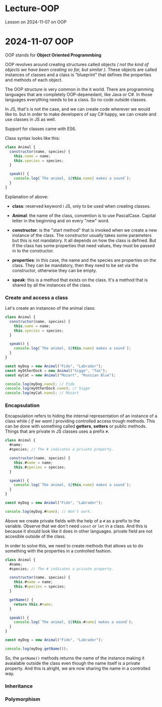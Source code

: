 # Lecture-OOP
Lesson on 2024-11-07 on OOP

# 2024-11-07 OOP

OOP stands for **Object Oriented Programmbing**

OOP revolves around creating structures called objects _( not the kind of objects we have been creating so far, but similar )_. These objects are called instances of classes and a class is "blueprint" that defines the properties and methods of each object.

The OOP structure is very common in the it world. There are programming languages that are completely OOP-depenedant, like Java or C#. In those languages everything needs to be a class. So no code outside classes.

In JS, that's is not the case, and we can create code wherever we would like to. but in order to make developers of say C# happy, we can create and use classes in JS as well.

Support for classes came with ES6.

Class syntax looks like this:

```js
class Animal {
  constructor(name, species) {
    this.name = name;
    this.species = species;
  }

  speak() {
    console.log(`The animal, ${this.name} makes a sound`);
  }
}
```

Explanation of above:

- **class**: reserved keyword i JS, only to be used when creating classes.

- **Animal**: the name of the class, convention is to use PascalCase. Capital letter in the beginning and on every "new" word.

- **constructor**: is the "start method" that is invoked when we create a new instance of the class. The constructor usually takes some parameters but this is not mandatory. It all depends on how the class is defined. But if the class has some properties that need values, they must be passed in to the constructor.

- **properties**: in this case, the name and the species are properties on the class. They can be mandatory, then they need to be set via the constructor, otherwise they can be empty.

- **speak**: this is a method that exists on the class. It's a method that is shared by all the instances of the class.

### Create and access a class

Let's create an instanceo of the animal class:

```js
class Animal {
  constructor(name, species) {
    this.name = name;
    this.species = species;
  }

  speak() {
    console.log(`The animal, ${this.name} makes a sound`);
  }
}

const myDog = new Animal("Fido", "Labrador");
const myOtherDock = new Animal("Sigge", "Tax");
const myCat = new Animal("Mozart", "Russian Blue");

console.log(myDog.name); // Fido
console.log(myOtherDock.name); // Sigge
console.log(myCat.name); // Mozart
```

### Encapsulation

Encapsulation refers to hiding the internal representation of an instance of a class while _( if we want )_ providing controlled access trough methods. This can be done with something called **getters**, **setters** or public methods. Things that are private in JS classes uses a prefix `#`.

```js
class Animal {
  #name;
  #species; // The # indicates a private property.

  constructor(name, species) {
    this.#name = name;
    this.#species = species;
  }

  speak() {
    console.log(`The animal, ${this.name} makes a sound`);
  }
}

const myDog = new Animal("Fido", "Labrador");

console.log(myDog.#name); // Won't work.
```

Above we create private fields with the help of a `#` as a prefix to the variable. Observe that we don't need `const` or `let` in a class. And this is because it should look like it does in other languages. private field are not accesible outside of the class.

In order to solve this, we need to create methods that allows us to do something with the properties in a controlled fashion.

```js
class Animal {
  #name;
  #species; // The # indicates a private property.

  constructor(name, species) {
    this.#name = name;
    this.#species = species;
  }

  getName() {
    return this.#name;
  }

  speak() {
    console.log(`The animal, ${this.#name} makes a sound`);
  }
}

const myDog = new Animal("Fido", "Labrador");

console.log(myDog.getName());
```

So, the `getName()` methods returns the name of the instance making it avaialable outside the class even though the name itself is a private property. And this is alright, we are now sharing the name in a controlled way.

### Inheritance

### Polymorphism
